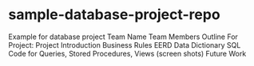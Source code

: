 # sample-database-project-repo
Example for database project
Team Name
Team Members
Outline For Project:
Project Introduction
Business Rules
EERD
Data Dictionary
SQL Code for Queries, Stored Procedures, Views (screen shots)
Future Work
